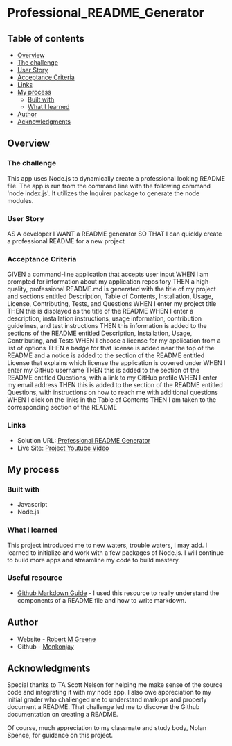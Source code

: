 # Professional_README_Generator

## Table of contents

- [Overview](#overview)
 - [The challenge](#the-challenge)
  - [User Story](#user-story)
  - [Acceptance Criteria](#acceptance-criteria)
  - [Links](#links)
- [My process](#my-process)
  - [Built with](#built-with)
  - [What I learned](#what-i-learned)
- [Author](#author)
- [Acknowledgments](#acknowledgments)


## Overview

### The challenge

This app uses Node.js to dynamically create a professional looking README file. The app is run from the command line with the following command 'node index.js'. It utilizes the Inquirer package to generate the node modules.

### User Story

AS A developer
I WANT a README generator
SO THAT I can quickly create a professional README for a new project

### Acceptance Criteria

GIVEN a command-line application that accepts user input
WHEN I am prompted for information about my application repository
THEN a high-quality, professional README.md is generated with the title of my project and sections entitled Description, Table of Contents, Installation, Usage, License, Contributing, Tests, and Questions
WHEN I enter my project title
THEN this is displayed as the title of the README
WHEN I enter a description, installation instructions, usage information, contribution guidelines, and test instructions
THEN this information is added to the sections of the README entitled Description, Installation, Usage, Contributing, and Tests
WHEN I choose a license for my application from a list of options
THEN a badge for that license is added near the top of the README and a notice is added to the section of the README entitled License that explains which license the application is covered under
WHEN I enter my GitHub username
THEN this is added to the section of the README entitled Questions, with a link to my GitHub profile
WHEN I enter my email address
THEN this is added to the section of the README entitled Questions, with instructions on how to reach me with additional questions
WHEN I click on the links in the Table of Contents
THEN I am taken to the corresponding section of the README

### Links

- Solution URL: [Prefessional README Generator](https://github.com/Monkonjay/Professional_README_Generator.git)
- Live Site: [Project Youtube Video](https://youtu.be/KqaIdV6jxvc)

## My process

### Built with

- Javascript
- Node.js


### What I learned

This project introduced me to new waters, trouble waters, I may add. I learned to initialize and work with a few packages of Node.js. I will continue to build more apps and streamline my code to build mastery. 

### Useful resource

- [Github Markdown Guide](https://www.markdownguide.org/) - I used this resource to really understand the components of a README file and how to write markdown. 

## Author

- Website - [Robert M Greene]( https://monkonjay.github.io/Portforlio-Page/)
- Github - [Monkonjay](https://github.com/Monkonjay)


## Acknowledgments

Special thanks to TA Scott Nelson for helping me make sense of the source code and integrating it with my node app. I also owe appreciation to my initial grader who challenged me to understand markups and properly document a README. That challenge led me to discover the Github documentation on creating a README. 

Of course, much appreciation to my classmate and study body, Nolan Spence, for guidance on this project. 

